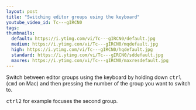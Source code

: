 ```yaml
---
layout: post
title: "Switching editor groups using the keyboard"
youtube_video_id: Tc---gIRCN0
tags:
thumbnails:
  default: https://i.ytimg.com/vi/Tc---gIRCN0/default.jpg
  medium: https://i.ytimg.com/vi/Tc---gIRCN0/mqdefault.jpg
  high: https://i.ytimg.com/vi/Tc---gIRCN0/hqdefault.jpg
  standard: https://i.ytimg.com/vi/Tc---gIRCN0/sddefault.jpg
  maxres: https://i.ytimg.com/vi/Tc---gIRCN0/maxresdefault.jpg
---
```


Switch between editor groups using the keyboard by holding down <kbd>ctrl</kbd> (<kbd>cmd</kbd> on Mac) and then pressing the number of the group you want to switch to.

<kbd>ctrl</kbd><kbd>2</kbd> for example focuses the second group.